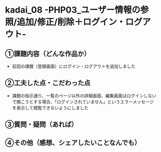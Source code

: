 # kadai_08 -PHP03_ユーザー情報の参照/追加/修正/削除＋ログイン・ログアウト-

## ①課題内容（どんな作品か）
- 前回の課題（登録画面）にログイン・ログアウトを追加しました

## ②工夫した点・こだわった点
- 課題の指示通り、一覧のページ以外の詳細画面、編集画面はログインしないで開こうとする場合、「ログインされていません」というエラーメッセージを表示して閲覧できないようにしました

## ③質問・疑問（あれば）

## ④その他（感想、シェアしたいことなんでも）
